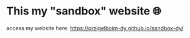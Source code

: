 # This my "sandbox" website 🌐

access my website here:
https://orzigelboim-dy.github.io/sandbox-dy/
